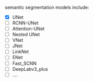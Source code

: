 semantic segmentation models include:

- [x] UNet
- [ ] RCNN-UNet
- [ ] Attention-UNet
- [ ] Nested UNet
- [ ] VNet
- [ ] JNet
- [ ] LinkNet
- [ ] ENet
- [ ] Fast_SCNN
- [ ] DeepLabv3_plus
- [ ] ....

